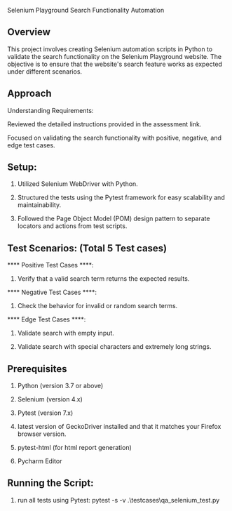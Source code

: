 Selenium Playground Search Functionality Automation

Overview
---------

This project involves creating Selenium automation scripts in Python to validate the search functionality on the Selenium Playground website. The objective is to ensure that the website's search feature works as expected under different scenarios.


Approach
---------

Understanding Requirements:

Reviewed the detailed instructions provided in the assessment link.

Focused on validating the search functionality with positive, negative, and edge test cases.

Setup:
---------

1) Utilized Selenium WebDriver with Python.

2) Structured the tests using the Pytest framework for easy scalability and maintainability.

3) Followed the Page Object Model (POM) design pattern to separate locators and actions from test scripts.

Test Scenarios: (Total 5 Test cases)
------------------------------------

**** Positive Test Cases ****:

1) Verify that a valid search term returns the expected results.

**** Negative Test Cases ****:

1) Check the behavior for invalid or random search terms.

**** Edge Test Cases ****:

1) Validate search with empty input.

2) Validate search with special characters and extremely long strings.

Prerequisites
----------------
1) Python (version 3.7 or above)

2) Selenium (version 4.x)

3) Pytest (version 7.x)

4) latest version of GeckoDriver installed and that it matches your Firefox browser version.

5) pytest-html (for html report generation)

6) Pycharm Editor

Running the Script:
----------------------
1) run all tests using Pytest:
   pytest -s -v .\testcases\qa_selenium_test.py

